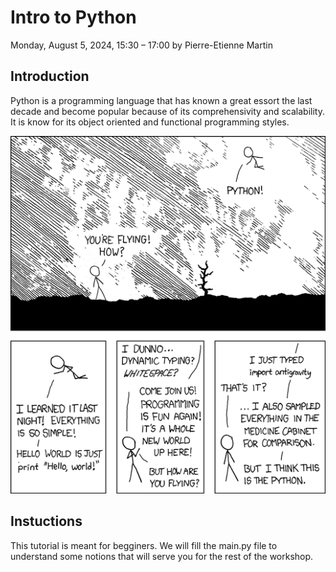# Intro to Python
Monday, August 5, 2024, 15:30 – 17:00 by Pierre-Etienne Martin

## Introduction

Python is a programming language that has known a great essort the last decade and become popular because of its comprehensivity and scalability. It is know for its object oriented and functional programming styles.

![Easter Egg image antigravity depecting the simple usage of Python](antigravity.png)

## Instuctions

This tutorial is meant for begginers. We will fill the main.py file to understand some notions that will serve you for the rest of the workshop.